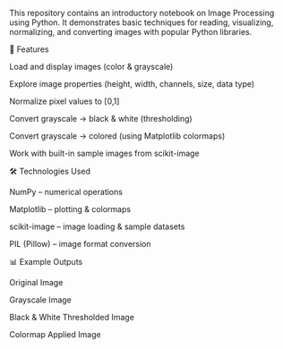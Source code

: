 This repository contains an introductory notebook on Image Processing using Python. It demonstrates basic techniques for reading, visualizing, normalizing, and converting images with popular Python libraries.

📌 Features

Load and display images (color & grayscale)

Explore image properties (height, width, channels, size, data type)

Normalize pixel values to [0,1]

Convert grayscale → black & white (thresholding)

Convert grayscale → colored (using Matplotlib colormaps)

Work with built-in sample images from scikit-image


🛠️ Technologies Used

NumPy – numerical operations

Matplotlib – plotting & colormaps

scikit-image – image loading & sample datasets

PIL (Pillow) – image format conversion


📊 Example Outputs

Original Image

Grayscale Image

Black & White Thresholded Image

Colormap Applied Image
